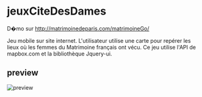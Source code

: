 # jeuxCiteDesDames

D�mo sur http://matrimoinedeparis.com/matrimoineGo/

Jeu mobile sur site internet. L'utilisateur utilise une carte pour repérer les lieux où les femmes du Matrimoine français ont vécu. Ce jeu utilise l'API de mapbox.com et la bibliothèque Jquery-ui.

## preview
![preview](./preview/preview.gif)
